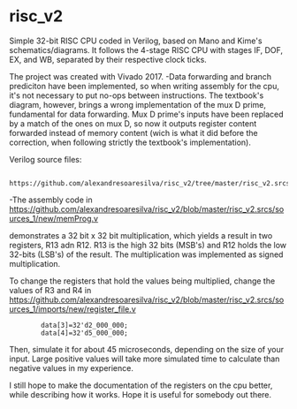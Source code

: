 # risc_v2
Simple 32-bit RISC CPU coded in Verilog, based on Mano and Kime's schematics/diagrams. It follows the 4-stage RISC CPU with stages IF, DOF, EX, and WB, separated by their respective clock ticks.

The project was created with Vivado 2017.
-Data forwarding and branch prediciton have been implemented, so when writing assembly for the cpu, it's not necessary to put no-ops between instructions.  The textbook's diagram, however, brings a wrong implementation of the mux D prime, fundamental for data forwarding. Mux D prime's inputs have been replaced by a match  of the ones on mux D, so now it outputs register content forwarded instead of memory content (wich is what it did before the correction, when following strictly the textbook's implementation).

Verilog source files:
        
        https://github.com/alexandresoaresilva/risc_v2/tree/master/risc_v2.srcs

-The assembly code in 
        https://github.com/alexandresoaresilva/risc_v2/blob/master/risc_v2.srcs/sources_1/new/memProg.v
        
demonstrates a 32 bit x 32 bit multiplication, which yields a result in two registers, R13  adn R12. R13 is the high 32 bits (MSB's) and R12 holds the low 32-bits (LSB's) of the result. The multiplication was implemented as signed multiplication.

To change the registers that hold the values being multiplied, change the values of R3 and R4 in
        https://github.com/alexandresoaresilva/risc_v2/blob/master/risc_v2.srcs/sources_1/imports/new/register_file.v
        
            data[3]=32'd2_000_000;
            data[4]=32'd5_000_000;  
            
  Then, simulate it for about 45 microseconds, depending on the size of your input. Large positive values will take more simulated time to calculate than negative values in my experience.
  
 I still hope to make the documentation of the registers on the cpu better, while describing how it works. Hope it is useful for somebody out there.
